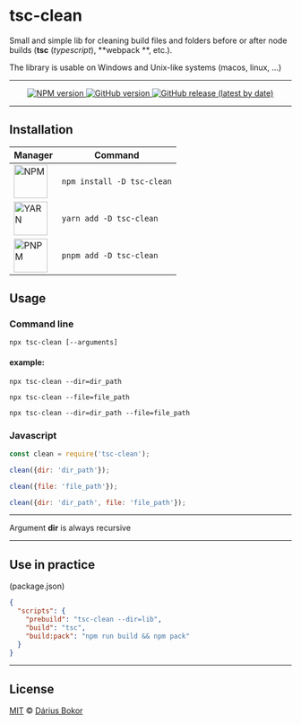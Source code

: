 # tsc-clean

Small and simple lib for cleaning build files and folders before or after node builds (**tsc** (_typescript_), **webpack
**, etc.).

The library is usable on Windows and Unix-like systems (macos, linux, ...)

---

<p align="center">

  <a href="https://www.npmjs.com/package/tsc-clean" target="_blank" title="Latest NPM version">
    <img alt="NPM version" src="https://img.shields.io/npm/v/tsc-clean?label=npm%20version&style=flat-square&logo=npm">
  </a>

  <a href="https://github.com/weroro-sk/tsc-clean" target="_blank" title="Latest package.json version on GitHub">
    <img alt="GitHub version" src="https://img.shields.io/github/package-json/version/weroro-sk/tsc-clean/main?label=github%20version&style=flat-square&logo=github">
  </a>

  <a href="https://github.com/weroro-sk/tsc-clean/releases" target="_blank">
    <img alt="GitHub release (latest by date)" src="https://img.shields.io/github/v/release/weroro-sk/tsc-clean?label=github%20release&style=flat-square&logo=github">
  </a>

</p>

---

## Installation

| Manager                                                                                                                                                                                   | Command                    |
|-------------------------------------------------------------------------------------------------------------------------------------------------------------------------------------------|----------------------------|
| <img width="60px" src="https://upload.wikimedia.org/wikipedia/commons/d/db/Npm-logo.svg" alt="NPM">                                                                                       | `npm install -D tsc-clean` |
| <img width="60px" src="https://raw.githubusercontent.com/yarnpkg/assets/76d30ca2aebed5b73ea8131d972218fb860bd32d/yarn-kitten-full.svg" alt="YARN">                                        | `yarn add -D tsc-clean`    |
| <img width="60px" src="https://d33wubrfki0l68.cloudfront.net/aad219b6c931cebb53121dcda794f6180d9e4397/17f34/assets/images/pnpm-standard-79c9dbb2e99b8525ae55174580061e1b.svg" alt="PNPM"> | `pnpm add -D tsc-clean`    |

## Usage

### Command line

`npx tsc-clean [--arguments]`

#### example:

`npx tsc-clean --dir=dir_path`

`npx tsc-clean --file=file_path`

`npx tsc-clean --dir=dir_path --file=file_path`

### Javascript

```javascript
const clean = require('tsc-clean');

clean({dir: 'dir_path'});

clean({file: 'file_path'});

clean({dir: 'dir_path', file: 'file_path'});
```

---

Argument **dir** is always recursive

---

## Use in practice

(package.json)

```json
{
  "scripts": {
    "prebuild": "tsc-clean --dir=lib",
    "build": "tsc",
    "build:pack": "npm run build && npm pack"
  }
}
```

---

## License

[MIT](LICENSE) © [Dárius Bokor](https://www.weroro.sk/)
